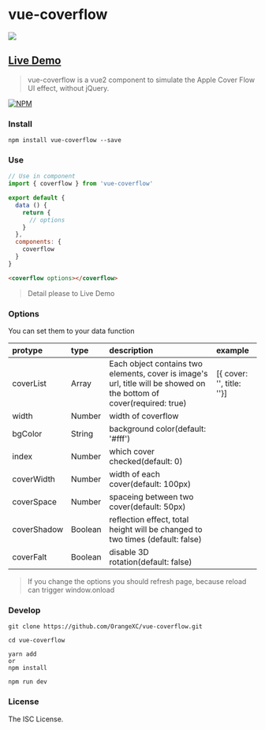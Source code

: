 # vue-coverflow

![](http://ogu51f989.bkt.clouddn.com/banner.png)

## [Live Demo](http://orangex_c.coding.me/vue-coverflow-website/)

> vue-coverflow is a vue2 component to simulate the Apple Cover Flow UI effect, without jQuery.

[![NPM](https://nodei.co/npm/vue-coverflow.png?downloads=true&downloadRank=true&stars=true)](https://nodei.co/npm/vue-coverflow/)

### Install

```
npm install vue-coverflow --save
```

### Use

```js
// Use in component
import { coverflow } from 'vue-coverflow'

export default {
  data () {
    return {
      // options
    }
  },
  components: {
    coverflow
  }
}
```

```html
<coverflow options></coverflow>
```

> Detail please to Live Demo

### Options

You can set them to your data function

| protype        | type         | description    | example |
| :------------- |:-------------|:---------------| :------ |
| coverList      | Array        |  Each object contains two elements, cover is image's url, title will be showed on the bottom of cover(required: true) |  [{ cover: '', title: ''}] |
| width          | Number       |  width of coverflow |  |
| bgColor        | String       |  background color(default: '#fff')                    |       |
| index          | Number       |  which cover checked(default: 0) |  |
| coverWidth     | Number       |  width of each cover(default: 100px)             |       |
| coverSpace     | Number       |  spaceing between two cover(default: 50px)                     |       |
| coverShadow    | Boolean      |  reflection effect, total height will be changed to two times (default: false)                      |       |
| coverFalt      | Boolean      |  disable 3D rotation(default: false)      |       |

> If you change the options you should refresh page, because reload can trigger window.onload

### Develop

```
git clone https://github.com/OrangeXC/vue-coverflow.git

cd vue-coverflow

yarn add
or
npm install

npm run dev
```

### License

The ISC License.

